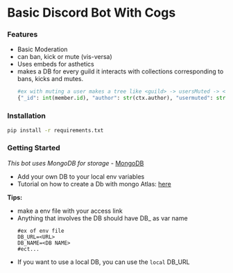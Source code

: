 # Basic Discord Bot With Cogs
### Features
- Basic Moderation
- can ban, kick or mute (vis-versa)
- Uses embeds for asthetics
- makes a DB for every guild it interacts with collections corresponding to bans, kicks and mutes.
    ```python
    #ex with muting a user makes a tree like <guild> -> usersMuted -> <user>:
    {"_id": int(member.id), "author": str(ctx.author), "usermuted": str(member.name+"#"+member.discriminator), "reason": reason, "time": time, "date": datetime.datetime.utcnow()}
    ```
### Installation

```bash
pip install -r requirements.txt
```

### Getting Started
*This bot uses MongoDB for storage* - [MongoDB](https://www.mongodb.com/)
- Add your own DB to your local env variables
- Tutorial on how to create a Db with mongo Atlas: [here](https://www.mongodb.com/docs/atlas/getting-started/)

**Tips:**
- make a env file with your access link
- Anything that involves the DB should have DB_ as var name 
    ```env
    #ex of env file
    DB_URL=<URL>
    DB_NAME=<DB NAME>
    #ect...
    ```
- If you want to use a local DB, you can use the `local` DB_URL